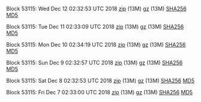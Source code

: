 Block 53115: Wed Dec 12 02:32:53 UTC 2018 [zip](https://files.01coin.io/testnet/2018-12-12/bootstrap.dat.zip) (13M) [gz](https://files.01coin.io/testnet/2018-12-12/bootstrap.dat.tar.gz) (13M) [SHA256](https://files.01coin.io/testnet/2018-12-12/sha256.txt) [MD5](https://files.01coin.io/testnet/2018-12-12/md5.txt)

Block 53115: Tue Dec 11 02:33:09 UTC 2018 [zip](https://files.01coin.io/testnet/2018-12-11/bootstrap.dat.zip) (13M) [gz](https://files.01coin.io/testnet/2018-12-11/bootstrap.dat.tar.gz) (13M) [SHA256](https://files.01coin.io/testnet/2018-12-11/sha256.txt) [MD5](https://files.01coin.io/testnet/2018-12-11/md5.txt)

Block 53115: Mon Dec 10 02:34:19 UTC 2018 [zip](https://files.01coin.io/testnet/2018-12-10/bootstrap.dat.zip) (13M) [gz](https://files.01coin.io/testnet/2018-12-10/bootstrap.dat.tar.gz) (13M) [SHA256](https://files.01coin.io/testnet/2018-12-10/sha256.txt) [MD5](https://files.01coin.io/testnet/2018-12-10/md5.txt)

Block 53115: Sun Dec  9 02:32:57 UTC 2018 [zip](https://files.01coin.io/testnet/2018-12-09/bootstrap.dat.zip) (13M) [gz](https://files.01coin.io/testnet/2018-12-09/bootstrap.dat.tar.gz) (13M) [SHA256](https://files.01coin.io/testnet/2018-12-09/sha256.txt) [MD5](https://files.01coin.io/testnet/2018-12-09/md5.txt)

Block 53115: Sat Dec  8 02:32:53 UTC 2018 [zip](https://files.01coin.io/testnet/2018-12-08/bootstrap.dat.zip) (13M) [gz](https://files.01coin.io/testnet/2018-12-08/bootstrap.dat.tar.gz) (13M) [SHA256](https://files.01coin.io/testnet/2018-12-08/sha256.txt) [MD5](https://files.01coin.io/testnet/2018-12-08/md5.txt)

Block 53115: Fri Dec  7 02:33:00 UTC 2018 [zip](https://files.01coin.io/testnet/2018-12-07/bootstrap.dat.zip) (13M) [gz](https://files.01coin.io/testnet/2018-12-07/bootstrap.dat.tar.gz) (13M) [SHA256](https://files.01coin.io/testnet/2018-12-07/sha256.txt) [MD5](https://files.01coin.io/testnet/2018-12-07/md5.txt)
